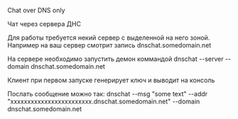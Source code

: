 Chat over DNS only

Чат через сервера ДНС

Для работы требуется некий сервер с выделенной на него зоной. Например на ваш сервер смотрит запись dnschat.somedomain.net

На сервере необходимо запустить демон коммандой dnschat --server --domain dnschat.somedomain.net

Клиент при первом запуске генерирует ключ и выводит на консоль

Послать сообщение можно так: dnschat --msg "some text" --addr "xxxxxxxxxxxxxxxxxxxxxxxx.dnschat.somedomain.net" --domain dnschat.somedomain.net
